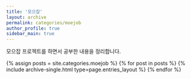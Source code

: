```yaml
---
title: '모으잡'
layout: archive
permalink: categories/moejob
author_profile: true
sidebar_main: true
---
```


모으잡 프로젝트를 하면서 공부한 내용을 정리합니다.

{% assign posts = site.categories.moejob %}
{% for post in posts %} {% include archive-single.html type=page.entries_layout %} {% endfor %}
